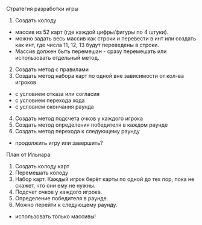 Стратегия разработки игры
1. Создать колоду
- массив из 52 карт (где каждой цифры/фигуры по 4 штуки).
- можно задать весь массив как строки и перевести в инт или создать как инт, где числа 11, 12, 13 будут переведены в строки.
- Массив должен быть перемешан - сразу перемешать или использовать отдельный метод. 
2. Создать метод с правилами
3. Создать метод набора карт по одной вне зависимости от кол-ва игроков
- с условием отказа или согласия 
- с условием перехода хода 
- с условием окончания раунда
4. Создать метод подсчета очков у каждого игрока
5. Создать метод определения победителя в каждом раунде
6. Создать метод перехода к следующему раунду
- продолжить игру или завершить?

План от Ильнара
1. Создать колоду карт
2. Перемешать колоду
3. Набор карт. Каждый игрок берёт карты по одной до тех пор, пока не скажет, что они ему не нужны.
4. Подсчет очков у каждого игрока.
5. Определение победителя в раунде.
6. Можно перейти к следующему раунду. 
- использовать только массивы!
